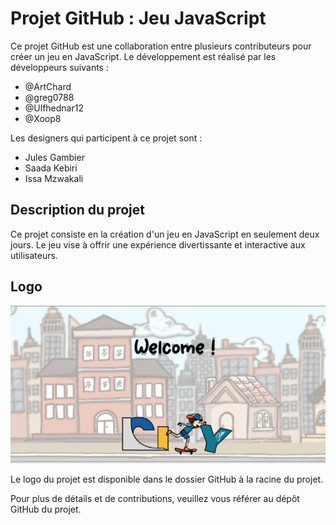 # Projet GitHub : Jeu JavaScript

Ce projet GitHub est une collaboration entre plusieurs contributeurs pour créer un jeu en JavaScript. Le développement est réalisé par les développeurs suivants :

- @ArtChard
- @greg0788
- @Ulfhednar12
- @Xoop8

Les designers qui participent à ce projet sont :

- Jules Gambier
- Saada Kebiri
- Issa Mzwakali

## Description du projet

Ce projet consiste en la création d'un jeu en JavaScript en seulement deux jours. Le jeu vise à offrir une expérience divertissante et interactive aux utilisateurs. 

## Logo

![Logo](accueil_sans_bouton.png)

Le logo du projet est disponible dans le dossier GitHub à la racine du projet.

Pour plus de détails et de contributions, veuillez vous référer au dépôt GitHub du projet.
